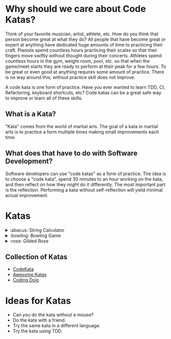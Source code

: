 # Why should we care about Code Katas?

Think of your favorite musician, artist, athlete, etc. How do you think that person become great at what they do?
All people that have become great or expert at anything have dedicated huge amounts of time to practicing their craft.
Pianists spend countless hours practicing their scales so that their fingers move swiftly without thought during their
concerts. Athletes spend countless hours in the gym, weight room, pool, etc. so that when the game/meet starts they are ready
to perform at their peak for a few hours. To be great or even good at anything requires some amount of practice.
There is no way around this; without practice skill does not improve.

A code kata is one form of practice. Have you ever wanted to learn TDD, CI, Refactoring, keyboard shortcuts, etc? 
Code katas can be a great safe way to improve or learn all of these skills.

## What is a Kata?

"Kata" comes from the world of martial arts. The goal of a kata in martial
arts is to practice a form multiple times making small improvements each time.

## What does that have to do with Software Development?

Software developers can use "code katas" as a form of practice. The idea is to 
choose a "code kata", spend 30 minutes to an hour working on the kata, and then reflect
on how they might do it differently. The most important part is the reflection. Performing
a kata without self-reflection will yield minimal actual improvement.

# Katas

  <details>
  <summary> :abacus: String Calculator</summary>
  https://osherove.com/tdd-kata-1
  
  #### :rotating_light: Before you start
  1. Try not to read ahead.
  1. Do one task at a time. The trick is to learn to work incrementally.
  1. Make sure you only test for correct inputs. There is no need to test for invalid inputs for this kata.
  
  #### :test_tube: Pick your poison
  * [C#](https://github.com/uplift-delivery/katas/tree/main/string-calculator/c-sharp)
  * [javascript](https://github.com/uplift-delivery/katas/tree/main/string-calculator/js)
  * [python](https://github.com/uplift-delivery/katas/tree/main/string-calculator/python)
  * [typescript](https://github.com/uplift-delivery/katas/tree/main/string-calculator/ts)
  
  #### :scroll: Instructions
  - [Step 1](https://raw.githubusercontent.com/uplift-delivery/katas/main/string-calculator/string-kata-1.txt)
  - [Step 2](https://raw.githubusercontent.com/uplift-delivery/katas/main/string-calculator/string-kata-2.txt)
  - [Step 3](https://raw.githubusercontent.com/uplift-delivery/katas/main/string-calculator/string-kata-3.txt)
  - [Step 4](https://raw.githubusercontent.com/uplift-delivery/katas/main/string-calculator/string-kata-4.txt)
  - [Step 5](https://raw.githubusercontent.com/uplift-delivery/katas/main/string-calculator/string-kata-5.txt)
  - [Step 6](https://raw.githubusercontent.com/uplift-delivery/katas/main/string-calculator/string-kata-6.txt)
  - [Step 7](https://raw.githubusercontent.com/uplift-delivery/katas/main/string-calculator/string-kata-7.txt)
  - [Step 8](https://raw.githubusercontent.com/uplift-delivery/katas/main/string-calculator/string-kata-8.txt)
  - [Step 9](https://raw.githubusercontent.com/uplift-delivery/katas/main/string-calculator/string-kata-9.txt)
  - [Step 9](/string-calculator/string-kata-9.txt)

  </details>
  
  <details>
  <summary> :bowling: Bowling Game</summary>
  https://kata-log.rocks/bowling-game-kata
  </details>
  
  <details>
  <summary> :rose: Gilded Rose</summary>
  https://github.com/emilybache/GildedRose-Refactoring-Kata
  
  [Get Started](/gilded-rose-with-tests/README.md)
  </details>


## Collection of Katas

- [CodeKata](http://codekata.com/)
- [Awesome Katas](https://github.com/gamontal/awesome-katas)
- [Coding Dojo](https://codingdojo.org/kata/)

# Ideas for Katas

- Can you do the kata without a mouse?
- Do the kata with a friend.
- Try the same kata in a different language.
- Try the kata using TDD.



